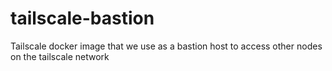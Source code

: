 # tailscale-bastion
Tailscale docker image that we use as a bastion host to access other nodes on the tailscale network
